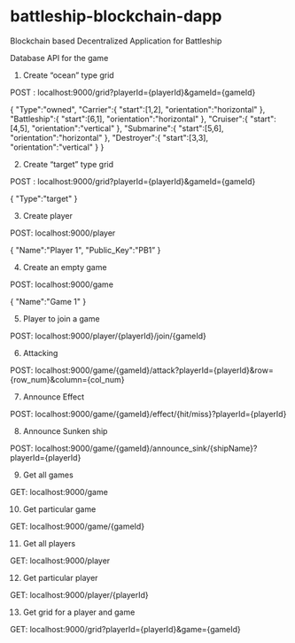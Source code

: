 # battleship-blockchain-dapp
Blockchain based Decentralized Application for Battleship

Database API for the game

1.  Create “ocean” type grid

POST : localhost:9000/grid?playerId={playerId}&gameId={gameId}

{
    "Type":"owned",
    "Carrier":{
        "start":[1,2],
        "orientation":"horizontal"
    },
    "Battleship":{
        "start":[6,1],
        "orientation":"horizontal"
    },
    "Cruiser":{
        "start":[4,5],
        "orientation":"vertical"
    },
    "Submarine":{
        "start":[5,6],
        "orientation":"horizontal"
    },
    "Destroyer":{
        "start":[3,3],
        "orientation":"vertical"
    }
}

2. Create “target” type grid

POST : localhost:9000/grid?playerId={playerId}&gameId={gameId}

{
    "Type":"target"
}

3. Create player

POST: localhost:9000/player

{
    "Name":"Player 1",
    "Public_Key":"PB1”
}

4. Create an empty game

POST: localhost:9000/game

{
    "Name":"Game 1"
}

5. Player to join a game

POST: localhost:9000/player/{playerId}/join/{gameId}

6. Attacking

POST: localhost:9000/game/{gameId}/attack?playerId={playerId}&row={row_num}&column={col_num}

7. Announce Effect

POST: localhost:9000/game/{gameId}/effect/{hit/miss}?playerId={playerId}

8. Announce Sunken ship

POST: localhost:9000/game/{gameId}/announce_sink/{shipName}?playerId={playerId}

9. Get all games

GET: localhost:9000/game

10. Get particular game 

GET: localhost:9000/game/{gameId}

11. Get all players

GET: localhost:9000/player

12. Get particular player

GET: localhost:9000/player/{playerId}

13. Get grid for a player and game

GET: localhost:9000/grid?playerId={playerId}&game={gameId}
